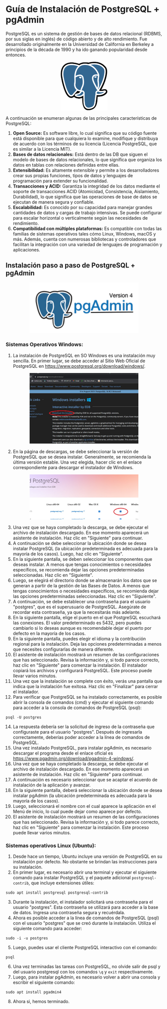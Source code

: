 # Guía de Instalación de PostgreSQL + pgAdmin

PostgreSQL es un sistema de gestión de bases de datos relacional (RDBMS, por sus siglas en inglés) de código abierto y de alto rendimiento. Fue desarrollado originalmente en la Universidad de California en Berkeley a principios de la década de 1990 y ha ido ganando popularidad desde entonces.

<p align="center">
<img src="./imgs/postgresql-logo.png" width="150px" />
</p>

A continuación se enumeran algunas de las principales características de PostgreSQL:
1. __Open Source:__ Es software libre, lo cual significa que su código fuente está disponible para que cualquiera lo examine, modifique y distribuya de acuerdo con los términos de su licencia (Licencia PostgreSQL, que es similar a la Licencia MIT).
2. __Bases de datos relacionales:__ Está dentro de las DB que siguen el modelo de bases de datos relacionales, lo que significa que organiza los datos en tablas con relaciones definidas entre ellas.
3. __Extensibilidad:__ Es altamente extensible y permite a los desarrolladores crear sus propias funciones, tipos de datos y lenguajes de programación para extender su funcionalidad.
4. __Transacciones y ACID:__ Garantiza la integridad de los datos mediante el soporte de transacciones ACID (Atomicidad, Consistencia, Aislamiento, Durabilidad), lo que significa que las operaciones de base de datos se ejecutan de manera segura y confiable.
5. __Escalabilidad:__ Es conocido por su capacidad para manejar grandes cantidades de datos y cargas de trabajo intensivas. Se puede configurar para escalar horizontal o verticalmente según las necesidades de rendimiento.
6. __Compatibilidad con múltiples plataformas:__ Es compatible con todas las familias de sistemas operativos tales cómo Linux, Windows, macOS y más. Además, cuenta con numerosas bibliotecas y controladores que facilitan la integración con una variedad de lenguajes de programación y aplicaciones.

## Instalación paso a paso de PostgreSQL + pgAdmin

<p align="center">
<img src="./imgs/pgadmin-logo.png" width="350px" />
</p>


### Sistemas Operativos Windows:
1. La instalación de PostgreSQL en SO Windows es una instalación muy sencilla. En primer lugar, se debe acceder al Sitio Web Oficial de PostgreSQL en https://www.postgresql.org/download/windows/.

<p align="center">
<img src="./imgs/postgresql-1.png" width="350px" />
</p>

2. En la página de descargas, se debe seleccionar la versión de PostgreSQL que se desea instalar. Generalmente, se recomienda la última versión estable. Una vez elegida, hacer clic en el enlace correspondiente para descargar el instalador de Windows.

<p align="center">
<img src="./imgs/postgresql-2.png" width="350px" />
</p>

3. Una vez que se haya completado la descarga, se debe ejecutar el archivo de instalación descargado. En ese momento aparecerá un asistente de instalación. Haz clic en "Siguiente" para continuar.
4. A continuación se debe seleccionar la ubicación donde se desea instalar PostgreSQL (la ubicación predeterminada es adecuada para la mayoría de los casos). Luego, haz clic en "Siguiente".
5. En la siguiente pantalla, se deben seleccionar los componentes que deseas instalar. A menos que tengas conocimientos o necesidades específicos, se recomienda dejar las opciones predeterminadas seleccionadas. Haz clic en "Siguiente".
6. Luego, se elegirá el directorio donde se almacenarán los datos que se generan a partir de la gestión de las Bases de Datos. A menos que tengas conocimientos o necesidades específicos, se recomienda dejar las opciones predeterminadas seleccionadas. Haz clic en "Siguiente".
7. A continuación, se debe establecer una contraseña para el usuario "postgres", que es el superusuario de PostgreSQL. Asegúrate de recordar esta contraseña, ya que la necesitarás más adelante.
8. En la siguiente pantalla, elige el puerto en el que PostgreSQL escuchará las conexiones. El valor predeterminado es 5432, pero puedes cambiarlo si lo deseas aunque es recomendable dejar el puerto por defecto en la mayoría de los casos.
9. En la siguiente pantalla, puedes elegir el idioma y la contribución regional para la instalación. Deja las opciones predeterminadas a menos que necesites configurarlas de manera diferente.
10. El asistente de instalación mostrará un resumen de las configuraciones que has seleccionado. Revisa la información y, si todo parece correcto, haz clic en "Siguiente" para comenzar la instalación. El instalador copiará los archivos y configurará PostgreSQL. Este proceso puede llevar varios minutos.
11. Una vez que la instalación se complete con éxito, verás una pantalla que indica que la instalación fue exitosa. Haz clic en "Finalizar" para cerrar el instalador.
12. Para verificar que PostgreSQL se ha instalado correctamente, es posible abrir la consola de comandos (cmd) y ejecutar el siguiente comando para acceder a la consola de comandos de PostgreSQL (psql):
```
psql -U postgres
```
14. La respuesta debería ser la solicitud de ingreso de la contraseña que configuraste para el usuario "postgres". Después de ingresarla correctamente, deberías poder acceder a la línea de comandos de PostgreSQL.
15. Una vez instalado PostgreSQL, para instalar pgAdmin, es necesario descargar el programa desde el enlace oficial es https://www.pgadmin.org/download/pgadmin-4-windows/.
16. Una vez que se haya completado la descarga, se debe ejecutar el archivo de instalación descargado. En ese momento aparecerá un asistente de instalación. Haz clic en "Siguiente" para continuar.
17. A continuación es necesario seleccionar que se acaptar el acuerdo de instalación de la aplicación y avanzar.
18. En la siguiente pantalla, deberá seleccionar la ubicación donde se desea instalar pgAdmin (la ubicación predeterminada es adecuada para la mayoría de los casos).
19. Luego, seleccionará el nombre con el cual aparece la aplicación en el Menú de inicio, lo cual puede dejar como aparece por defecto.
10. El asistente de instalación mostrará un resumen de las configuraciones que has seleccionado. Revisa la información y, si todo parece correcto, haz clic en "Siguiente" para comenzar la instalación. Este proceso puede llevar varios minutos.

### Sistemas operativos Linux (Ubuntu):
1. Desde hace un tiempo, Ubuntu incluye una versión de PostgreSQL en su instalación por defecto. No obstante se brindan las instrucciones para su instalación.
2. En primer lugar, es necesario abrir una terminal y ejecutar el siguiente comando para instalar PostgreSQL y el paquete adicional `postgresql-contrib`, que incluye extensiones útiles:
```
sudo apt install postgresql postgresql-contrib
```
3. Durante la instalación, el instalador solicitará una contraseña para el usuario "postgres". Esta contraseña se utilizará para acceder a la base de datos. Ingresa una contraseña segura y recuérdala.
4. Ahora es posible acceder a la línea de comandos de PostgreSQL (psql) con el usuario "postgres" que se creó durante la instalación. Utiliza el siguiente comando para acceder:
```
sudo -i -u postgres
```
5. Luego, puedes usar el cliente PostgreSQL interactivo con el comando:
```
psql
```
6. Una vez terminadas las tareas con PostgreSQL, no olvide salir de psql y del usuario postgresql con los comandos `\q` y `exit` respectivamente.
7. Luego, para instalar pgAdmin, es necesario volver a abrir una consola y escribir el siguiente comando:
```
sudo apt install pgadmin4
```
8. Ahora si, hemos terminado.
